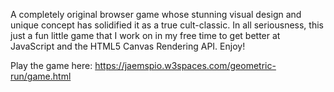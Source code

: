 A completely original browser game whose stunning visual design and unique concept has solidified it as a true cult-classic. In all seriousness, this just a fun little game that I work on in my free time to get better at JavaScript and the HTML5 Canvas Rendering API. Enjoy!

Play the game here: https://jaemspio.w3spaces.com/geometric-run/game.html
